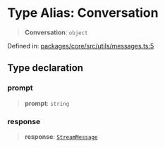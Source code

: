 # Type Alias: Conversation

> **Conversation**: `object`

Defined in: [packages/core/src/utils/messages.ts:5](https://github.com/GeoDaCenter/openassistant/blob/28e38a23cf528ccfe10391135d12fba8d3e385da/packages/core/src/utils/messages.ts#L5)

## Type declaration

### prompt

> **prompt**: `string`

### response

> **response**: [`StreamMessage`](StreamMessage.md)
